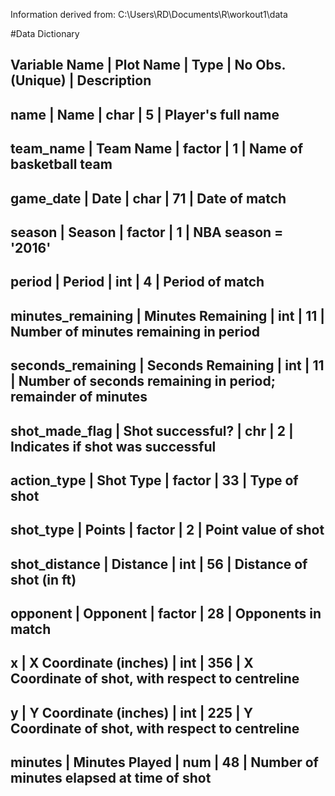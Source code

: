 Information derived from:  C:\Users\RD\Documents\R\workout1\data

#Data Dictionary

Variable Name | Plot Name | Type | No Obs. (Unique) | Description
------------------------------------------------------------------
name | Name | char | 5      | Player's full name
-------------------------------------------------
team_name | Team Name | factor | 1      | Name of basketball team
------------------------------------------------------------------
game_date | Date | char | 71 | Date of match
---------------------------------------------
season | Season | factor | 1 | NBA season = '2016'
--------------------------------------------------
period | Period | int | 4 | Period of match
--------------------------------------------
minutes_remaining | Minutes Remaining | int | 11 | Number of minutes remaining in period
-----------------------------------------------------------------------------------------
seconds_remaining | Seconds Remaining | int | 11 | Number of seconds remaining in period; remainder of minutes
---------------------------------------------------------------------------------------------------------------
shot_made_flag | Shot successful? | chr | 2 | Indicates if shot was successful
-------------------------------------------------------------------------------
action_type | Shot Type | factor | 33 | Type of shot
-----------------------------------------------------
shot_type | Points | factor | 2 | Point value of shot
------------------------------------------------------
shot_distance | Distance | int | 56 | Distance of shot (in ft)
---------------------------------------------------------------
opponent | Opponent | factor | 28 | Opponents in match
-------------------------------------------------------
x | X Coordinate (inches) | int | 356 | X Coordinate of shot, with respect to centreline
-----------------------------------------------------------------------------------------
y | Y Coordinate (inches) | int | 225 | Y Coordinate of shot, with respect to centreline
----------------------------------------------------------------------------------------- 
minutes | Minutes Played | num | 48 | Number of minutes elapsed at time of shot
--------------------------------------------------------------------------------